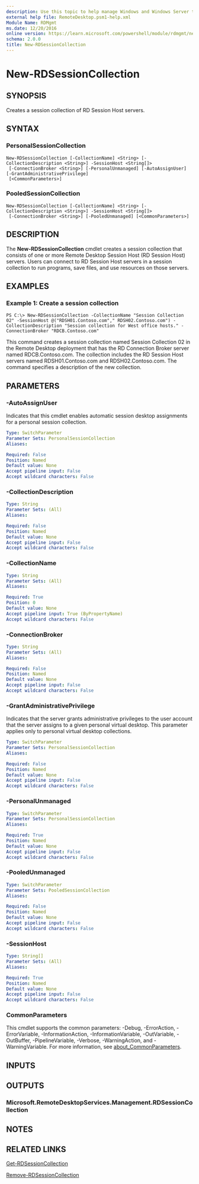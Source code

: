 ```yaml
---
description: Use this topic to help manage Windows and Windows Server technologies with Windows PowerShell.
external help file: RemoteDesktop.psm1-help.xml
Module Name: RDMgmt
ms.date: 12/20/2016
online version: https://learn.microsoft.com/powershell/module/rdmgmt/new-rdsessioncollection?view=windowsserver2016-ps&wt.mc_id=ps-gethelp
schema: 2.0.0
title: New-RDSessionCollection
---
```


# New-RDSessionCollection

## SYNOPSIS
Creates a session collection of RD Session Host servers.

## SYNTAX

### PersonalSessionCollection
```
New-RDSessionCollection [-CollectionName] <String> [-CollectionDescription <String>] -SessionHost <String[]>
 [-ConnectionBroker <String>] [-PersonalUnmanaged] [-AutoAssignUser] [-GrantAdministrativePrivilege]
 [<CommonParameters>]
```

### PooledSessionCollection
```
New-RDSessionCollection [-CollectionName] <String> [-CollectionDescription <String>] -SessionHost <String[]>
 [-ConnectionBroker <String>] [-PooledUnmanaged] [<CommonParameters>]
```

## DESCRIPTION
The **New-RDSessionCollection** cmdlet creates a session collection that consists of one or more Remote Desktop Session Host (RD Session Host) servers.
Users can connect to RD Session Host servers in a session collection to run programs, save files, and use resources on those servers.

## EXAMPLES

### Example 1: Create a session collection
```
PS C:\> New-RDSessionCollection -CollectionName "Session Collection 02" -SessionHost @("RDSH01.Contoso.com"," RDSH02.Contoso.com") -CollectionDescription "Session collection for West office hosts." -ConnectionBroker "RDCB.Contoso.com"
```

This command creates a session collection named Session Collection 02 in the Remote Desktop deployment that has the RD Connection Broker server named RDCB.Contoso.com.
The collection includes the RD Session Host servers named RDSH01.Contoso.com and RDSH02.Contoso.com.
The command specifies a description of the new collection.

## PARAMETERS

### -AutoAssignUser
Indicates that this cmdlet enables automatic session desktop assignments for a personal session collection.

```yaml
Type: SwitchParameter
Parameter Sets: PersonalSessionCollection
Aliases:

Required: False
Position: Named
Default value: None
Accept pipeline input: False
Accept wildcard characters: False
```

### -CollectionDescription


```yaml
Type: String
Parameter Sets: (All)
Aliases:

Required: False
Position: Named
Default value: None
Accept pipeline input: False
Accept wildcard characters: False
```

### -CollectionName


```yaml
Type: String
Parameter Sets: (All)
Aliases:

Required: True
Position: 0
Default value: None
Accept pipeline input: True (ByPropertyName)
Accept wildcard characters: False
```

### -ConnectionBroker


```yaml
Type: String
Parameter Sets: (All)
Aliases:

Required: False
Position: Named
Default value: None
Accept pipeline input: False
Accept wildcard characters: False
```

### -GrantAdministrativePrivilege
Indicates that the server grants administrative privileges to the user account that the server assigns to a given personal virtual desktop.
This parameter applies only to personal virtual desktop collections.

```yaml
Type: SwitchParameter
Parameter Sets: PersonalSessionCollection
Aliases:

Required: False
Position: Named
Default value: None
Accept pipeline input: False
Accept wildcard characters: False
```

### -PersonalUnmanaged


```yaml
Type: SwitchParameter
Parameter Sets: PersonalSessionCollection
Aliases:

Required: True
Position: Named
Default value: None
Accept pipeline input: False
Accept wildcard characters: False
```

### -PooledUnmanaged


```yaml
Type: SwitchParameter
Parameter Sets: PooledSessionCollection
Aliases:

Required: False
Position: Named
Default value: None
Accept pipeline input: False
Accept wildcard characters: False
```

### -SessionHost


```yaml
Type: String[]
Parameter Sets: (All)
Aliases:

Required: True
Position: Named
Default value: None
Accept pipeline input: False
Accept wildcard characters: False
```

### CommonParameters
This cmdlet supports the common parameters: -Debug, -ErrorAction, -ErrorVariable, -InformationAction, -InformationVariable, -OutVariable, -OutBuffer, -PipelineVariable, -Verbose, -WarningAction, and -WarningVariable. For more information, see [about_CommonParameters](https://go.microsoft.com/fwlink/?LinkID=113216).

## INPUTS

## OUTPUTS

### Microsoft.RemoteDesktopServices.Management.RDSessionCollection

## NOTES

## RELATED LINKS

[Get-RDSessionCollection](./Get-RDSessionCollection.md)

[Remove-RDSessionCollection](./Remove-RDSessionCollection.md)


